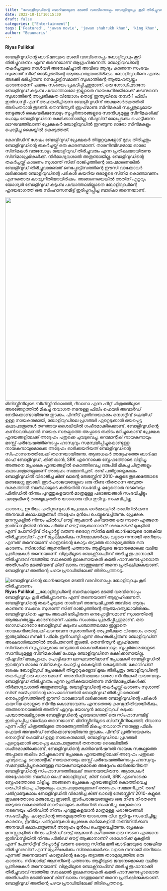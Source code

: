 ```yaml
---
title: "ബോളിവുഡിന്റെ ബാദ്ഷായുടെ മടങ്ങി വരവിനൊപ്പം ബോളിവുഡും കൂടി തിരിച്ചുവരണം"
date: 2022-10-11T10:15:30
draft: false
categories: ["Entertainment"]
tags: ['Featured', 'jawan movie', 'jawan shahrukh khan', 'king khan', 'Riyas Pulikkal', 'shahrukh khan']
author: "Beaumaris"
---
```


<strong><span dir="ltr"><span class=""><span class="xt0psk2">Riyas Pulikkal</span></span></span></strong><i class="x1b0d499 x1d69dk1" data-visualcompletion="css-img" aria-label="posted to"></i>

ബോളിവുഡിന്റെ ബാദ്ഷായുടെ മടങ്ങി വരവിനൊപ്പം ബോളിവുഡും കൂടി തിരിച്ചുവരണം എന്ന് തന്നെയാണ് ആഗ്രഹിക്കുന്നത്. ബോളിവുഡിന്റെ തകർച്ചയുടെ നാൾവഴി അന്വേഷിച്ചാൽ അവിടെ ആദ്യം കാണുന്ന സംഭവം സുശാന്ത് സിങ് രാജ്പുത്തിന്റെ ആത്മഹത്യയായിരിക്കും. ബോളിവുഡിനെ എന്നും അടക്കി ഭരിച്ചിരുന്ന നെപ്പോട്ടിസമാണ് സുശാന്തിന്റെ ആത്മഹത്യയ്ക്കും കാരണമെന്ന് പലരും സംശയം പ്രകടിപ്പിച്ചതുമാണ്. ഒരു ഗോഡ്ഫാദറോ ബോളിവുഡ് കുടുംബ പശ്ചാത്തലമോ ഇല്ലാതെ നായകനിരയിലേക്ക് കടന്നുവന്ന സുശാന്തിന്റെ അപ്രതീക്ഷത വിയോഗം തൊട്ട് ഇന്ത്യയിലെ നമ്പർ 1 ഫിലിം ഇൻഡസ്ട്രി എന്ന് അഹങ്കരിച്ചിരുന്ന ബോളിവുഡിന് അക്ഷരാർത്ഥത്തിൽ അടിപതറാൻ തുടങ്ങി. തെന്നിന്ത്യൻ ബ്രഹ്‌മാണ്ട സിനിമകൾ സ്വപ്നതുല്യമായ നേട്ടങ്ങൾ കൈവരിക്കുമ്പോഴും സൂപ്പർതാരങ്ങളുടെ സാനിധ്യമുള്ള സിനിമകൾക്ക് പോലും ബോളിവുഡിനെ രക്ഷിക്കാനായില്ല. വിഷുവിന് മാലപ്പടക്കം പൊട്ടിക്കുന്ന ലാഘവത്തിലാണ് പ്രേക്ഷകർ ബോളിവുഡിൽ ഇറങ്ങുന്ന ഓരോ സിനിമകളും പൊട്ടിച്ചു കൈയ്യിൽ കൊടുത്തത്.

കോവിഡിന് ശേഷം ബോളിവുഡ് പ്രേക്ഷകർ തിയ്യറ്ററുകളോട് മുഖം തിരിച്ചതും ബോളിവുഡിന്റെ തകർച്ചയ്ക്ക് ഒരു കാരണമാണ്. താരനിബിഢമായ ഓരോ സിനിമകൾ വരുമ്പോഴും ബോളിവുഡ് തിരിച്ചുവരും എന്ന പ്രതീക്ഷയായിരുന്നു സിനിമാപ്രേമികൾക്ക്. നിർഭാഗ്യവശാൽ അതുണ്ടായില്ല. ബോളിവുഡിന്റെ തകർച്ചയ്ക്ക് കാരണം സുശാന്ത് സിങ് രാജ്പുത്തിന്റെ ശാപമാണെങ്കിൽ ബോളിവുഡ് തിരിച്ചുവരേണ്ടത് നെപ്പോട്ടിസത്തിന്റെ ഈസി വാക്കോവർ ലഭിക്കാതെ ബോളിവുഡിന്റെ പടികൾ കയറിയ ഒരാളുടെ സിനിമ കൊണ്ടാവണം എന്നതൊരു കാവ്യനീതിയായിരിക്കും. അങ്ങനെയെങ്കിൽ അതിന് ഏറ്റവും യോഗ്യൻ ബോളിവുഡ് കുടുംബ പശ്ചാത്തലമില്ലാതെ ബോളിവുഡിന്റെ ഹൃദയഭാഗത്ത് ഒരു സിംഹാസനമിട്ട് ഇരിപ്പുറപ്പിച്ച ബാദ്ഷാ തന്നെയാണ്.

<img class="wp-image-354217 aligncenter" src="https://cdn.boolokam.com/articles/2022/10/fwfwffggghh.jpeg" alt="" width="871" height="653" />മിനിസ്ക്രീനിലൂടെ ബിഗ്സ്ക്രീനിലെത്തി, ദീവാനാ എന്ന ഹിറ്റ് ചിത്രത്തിലൂടെ അരങ്ങേറ്റത്തിൽ മികച്ച നവാഗത നടനുള്ള ഫിലിം ഫെയർ അവാർഡ് നേടിക്കൊണ്ടായിരുന്നു തുടക്കം. പിന്നീട് പ്രതിനായകനും നെഗറ്റീവ് ഷെയ്ഡ് ഉള്ള നായകനുമായി, ബോളിവുഡിലെ പ്രഗത്ഭർ ഏറ്റെടുക്കാൻ ഭയപ്പെട്ട കഥാപാത്രങ്ങൾ തനതായ ശൈലിയിൽ ഗംഭീരമാക്കിക്കൊണ്ട്, ബോളിവുഡിന്റെ കൺവെൻഷനൽ നായക സങ്കല്പത്തെ അപ്പാടെ തകിടം മറിച്ചുകൊണ്ട് പ്രേക്ഷക ഹൃദയങ്ങളിലേക്ക് അദ്ദേഹം പതുക്കെ ചുവടുവെച്ചു. റൊമാന്റിക് നായകനായും മാസ്സ് പരിവേഷത്തിനൊപ്പം ഹാസ്യവും സമന്വയിപ്പിച്ചുകൊണ്ടുള്ള നായകനായുമൊക്കെ അദ്ദേഹം ഓടിക്കയറിയത് ബോളിവുഡിന്റെ സിംഹാസനത്തിലേക്ക് തന്നെയായിരുന്നു. ആരാധകർ അദ്ദേഹത്തെ ബാദ്ഷാ ഓഫ് ബോളിവുഡ്, കിങ് ഖാൻ, SRK എന്നൊക്കെ സ്നേഹത്തോടെ വിളിച്ചു. അങ്ങനെ പ്രേക്ഷക ഹൃദയങ്ങളിൽ കൊത്തിവെച്ച ഒരുപിടി മികച്ച ചിത്രങ്ങളും കഥാപാത്രങ്ങളുമാണ് അദ്ദേഹം സമ്മാനിച്ചത്. രണ്ട് പതിറ്റാണ്ടുകാലം ബോളിവുഡിൽ വിരാജിച്ച കിങ് ഖാന്റെ തേജസ്സിന് 2010-കളുടെ തുടക്കത്തോടെ മങ്ങലേറ്റു തുടങ്ങി. തുടർപരാജയങ്ങളുടെ ഒരു നീണ്ട നിരതന്നെ അടുത്ത ദശകത്തിൽ ബാദ്ഷായുടെ കരിയറിൽ സംഭവിച്ചു. മറ്റേതൊരു നടനെയും ഫീൽഡിൽ നിന്നും പുറത്തുകളയാൻ മാത്രമുള്ള പരാജയങ്ങൾ സംഭവിച്ചിട്ടും ഷാരൂഖിന്റെ താരമൂല്യത്തിനു യാധൊരു വിധ ഇടിവും സംഭവിച്ചില്ല.

കാരണം, ഇനിയും പതിറ്റാണ്ടുകൾ പ്രേക്ഷക ഓർമ്മകളിൽ തങ്ങിനിൽക്കുന്ന അനവധി കഥാപാത്രങ്ങൾ അദ്ദേഹം മുൻപേ ചെയ്തുവെച്ചിരുന്നു. പ്രേക്ഷക മനസ്സുകളിൽ നിന്നും ഫീൽഡ് ഔട്ട് ആക്കാൻ കഴിയാത്ത ഒരു നടനെ എങ്ങനെ ഇൻഡസ്ട്രിയിൽ നിന്നും ഫീൽഡ് ഔട്ട് ആക്കാനാണ്? ശരാശരിക്ക് മുകളിൽ എന്ന് പോസിറ്റീവ് റിപ്പോർട്ട്സ് വരുന്ന ഒരൊറ്റ സിനിമ മതി ബാദ്ഷായുടെ രാജകീയ തിരിച്ചുവരവിന് എന്ന് പ്രേക്ഷകർക്കും സിനുമാക്കാർക്കും വളരെ നന്നായി അറിയാം എന്നത് തന്നെയാണ് ഷാരൂഖിന്റെ കോട്ടം തട്ടാത്ത താരമൂല്യത്തിനു ഒരു കാരണം. സിദ്ധാർഥ് ആനന്ദിന്റെ പത്താനും ആറ്റ്ലീയുടെ ജവാനുമൊക്കെ വലിയ പ്രതീക്ഷകൾ തന്നെയാണ്. വിക്രമിലൂടെ ബോക്സ്‌ഓഫീസ് അടിച്ചു തൂഫാനാക്കി തിരിച്ചുവരവ് നടത്തിയ സാക്ഷാൽ ഉലകനായകൻ കമൽ ഹാസനെപ്പോലൊരു അതിഗംഭീര മടങ്ങിവരവ് കിങ് ഖാനും നടത്തുമെന്ന് തന്നെ പ്രതീക്ഷിക്കുകയാണ്. ബോളിവുഡ് അതിന്റെ പഴയ പ്രൗഡിയിലേക്ക് തിരിച്ചെത്തട്ടെ..


![ബോളിവുഡിന്റെ ബാദ്ഷായുടെ മടങ്ങി വരവിനൊപ്പം ബോളിവുഡും കൂടി തിരിച്ചുവരണം](https://cdn.boolokam.com/articles/2022/10/fwfwffggghh.jpeg)**Riyas Pulikkal** __ബോളിവുഡിന്റെ ബാദ്ഷായുടെ മടങ്ങി വരവിനൊപ്പം ബോളിവുഡും കൂടി തിരിച്ചുവരണം എന്ന് തന്നെയാണ് ആഗ്രഹിക്കുന്നത്. ബോളിവുഡിന്റെ തകർച്ചയുടെ നാൾവഴി അന്വേഷിച്ചാൽ അവിടെ ആദ്യം കാണുന്ന സംഭവം സുശാന്ത് സിങ് രാജ്പുത്തിന്റെ ആത്മഹത്യയായിരിക്കും. ബോളിവുഡിനെ എന്നും അടക്കി ഭരിച്ചിരുന്ന നെപ്പോട്ടിസമാണ് സുശാന്തിന്റെ ആത്മഹത്യയ്ക്കും കാരണമെന്ന് പലരും സംശയം പ്രകടിപ്പിച്ചതുമാണ്. ഒരു ഗോഡ്ഫാദറോ ബോളിവുഡ് കുടുംബ പശ്ചാത്തലമോ ഇല്ലാതെ നായകനിരയിലേക്ക് കടന്നുവന്ന സുശാന്തിന്റെ അപ്രതീക്ഷത വിയോഗം തൊട്ട് ഇന്ത്യയിലെ നമ്പർ 1 ഫിലിം ഇൻഡസ്ട്രി എന്ന് അഹങ്കരിച്ചിരുന്ന ബോളിവുഡിന് അക്ഷരാർത്ഥത്തിൽ അടിപതറാൻ തുടങ്ങി. തെന്നിന്ത്യൻ ബ്രഹ്‌മാണ്ട സിനിമകൾ സ്വപ്നതുല്യമായ നേട്ടങ്ങൾ കൈവരിക്കുമ്പോഴും സൂപ്പർതാരങ്ങളുടെ സാനിധ്യമുള്ള സിനിമകൾക്ക് പോലും ബോളിവുഡിനെ രക്ഷിക്കാനായില്ല. വിഷുവിന് മാലപ്പടക്കം പൊട്ടിക്കുന്ന ലാഘവത്തിലാണ് പ്രേക്ഷകർ ബോളിവുഡിൽ ഇറങ്ങുന്ന ഓരോ സിനിമകളും പൊട്ടിച്ചു കൈയ്യിൽ കൊടുത്തത്. കോവിഡിന് ശേഷം ബോളിവുഡ് പ്രേക്ഷകർ തിയ്യറ്ററുകളോട് മുഖം തിരിച്ചതും ബോളിവുഡിന്റെ തകർച്ചയ്ക്ക് ഒരു കാരണമാണ്. താരനിബിഢമായ ഓരോ സിനിമകൾ വരുമ്പോഴും ബോളിവുഡ് തിരിച്ചുവരും എന്ന പ്രതീക്ഷയായിരുന്നു സിനിമാപ്രേമികൾക്ക്. നിർഭാഗ്യവശാൽ അതുണ്ടായില്ല. ബോളിവുഡിന്റെ തകർച്ചയ്ക്ക് കാരണം സുശാന്ത് സിങ് രാജ്പുത്തിന്റെ ശാപമാണെങ്കിൽ ബോളിവുഡ് തിരിച്ചുവരേണ്ടത് നെപ്പോട്ടിസത്തിന്റെ ഈസി വാക്കോവർ ലഭിക്കാതെ ബോളിവുഡിന്റെ പടികൾ കയറിയ ഒരാളുടെ സിനിമ കൊണ്ടാവണം എന്നതൊരു കാവ്യനീതിയായിരിക്കും. അങ്ങനെയെങ്കിൽ അതിന് ഏറ്റവും യോഗ്യൻ ബോളിവുഡ് കുടുംബ പശ്ചാത്തലമില്ലാതെ ബോളിവുഡിന്റെ ഹൃദയഭാഗത്ത് ഒരു സിംഹാസനമിട്ട് ഇരിപ്പുറപ്പിച്ച ബാദ്ഷാ തന്നെയാണ്. മിനിസ്ക്രീനിലൂടെ ബിഗ്സ്ക്രീനിലെത്തി, ദീവാനാ എന്ന ഹിറ്റ് ചിത്രത്തിലൂടെ അരങ്ങേറ്റത്തിൽ മികച്ച നവാഗത നടനുള്ള ഫിലിം ഫെയർ അവാർഡ് നേടിക്കൊണ്ടായിരുന്നു തുടക്കം. പിന്നീട് പ്രതിനായകനും നെഗറ്റീവ് ഷെയ്ഡ് ഉള്ള നായകനുമായി, ബോളിവുഡിലെ പ്രഗത്ഭർ ഏറ്റെടുക്കാൻ ഭയപ്പെട്ട കഥാപാത്രങ്ങൾ തനതായ ശൈലിയിൽ ഗംഭീരമാക്കിക്കൊണ്ട്, ബോളിവുഡിന്റെ കൺവെൻഷനൽ നായക സങ്കല്പത്തെ അപ്പാടെ തകിടം മറിച്ചുകൊണ്ട് പ്രേക്ഷക ഹൃദയങ്ങളിലേക്ക് അദ്ദേഹം പതുക്കെ ചുവടുവെച്ചു. റൊമാന്റിക് നായകനായും മാസ്സ് പരിവേഷത്തിനൊപ്പം ഹാസ്യവും സമന്വയിപ്പിച്ചുകൊണ്ടുള്ള നായകനായുമൊക്കെ അദ്ദേഹം ഓടിക്കയറിയത് ബോളിവുഡിന്റെ സിംഹാസനത്തിലേക്ക് തന്നെയായിരുന്നു. ആരാധകർ അദ്ദേഹത്തെ ബാദ്ഷാ ഓഫ് ബോളിവുഡ്, കിങ് ഖാൻ, SRK എന്നൊക്കെ സ്നേഹത്തോടെ വിളിച്ചു. അങ്ങനെ പ്രേക്ഷക ഹൃദയങ്ങളിൽ കൊത്തിവെച്ച ഒരുപിടി മികച്ച ചിത്രങ്ങളും കഥാപാത്രങ്ങളുമാണ് അദ്ദേഹം സമ്മാനിച്ചത്. രണ്ട് പതിറ്റാണ്ടുകാലം ബോളിവുഡിൽ വിരാജിച്ച കിങ് ഖാന്റെ തേജസ്സിന് 2010-കളുടെ തുടക്കത്തോടെ മങ്ങലേറ്റു തുടങ്ങി. തുടർപരാജയങ്ങളുടെ ഒരു നീണ്ട നിരതന്നെ അടുത്ത ദശകത്തിൽ ബാദ്ഷായുടെ കരിയറിൽ സംഭവിച്ചു. മറ്റേതൊരു നടനെയും ഫീൽഡിൽ നിന്നും പുറത്തുകളയാൻ മാത്രമുള്ള പരാജയങ്ങൾ സംഭവിച്ചിട്ടും ഷാരൂഖിന്റെ താരമൂല്യത്തിനു യാധൊരു വിധ ഇടിവും സംഭവിച്ചില്ല. കാരണം, ഇനിയും പതിറ്റാണ്ടുകൾ പ്രേക്ഷക ഓർമ്മകളിൽ തങ്ങിനിൽക്കുന്ന അനവധി കഥാപാത്രങ്ങൾ അദ്ദേഹം മുൻപേ ചെയ്തുവെച്ചിരുന്നു. പ്രേക്ഷക മനസ്സുകളിൽ നിന്നും ഫീൽഡ് ഔട്ട് ആക്കാൻ കഴിയാത്ത ഒരു നടനെ എങ്ങനെ ഇൻഡസ്ട്രിയിൽ നിന്നും ഫീൽഡ് ഔട്ട് ആക്കാനാണ്? ശരാശരിക്ക് മുകളിൽ എന്ന് പോസിറ്റീവ് റിപ്പോർട്ട്സ് വരുന്ന ഒരൊറ്റ സിനിമ മതി ബാദ്ഷായുടെ രാജകീയ തിരിച്ചുവരവിന് എന്ന് പ്രേക്ഷകർക്കും സിനുമാക്കാർക്കും വളരെ നന്നായി അറിയാം എന്നത് തന്നെയാണ് ഷാരൂഖിന്റെ കോട്ടം തട്ടാത്ത താരമൂല്യത്തിനു ഒരു കാരണം. സിദ്ധാർഥ് ആനന്ദിന്റെ പത്താനും ആറ്റ്ലീയുടെ ജവാനുമൊക്കെ വലിയ പ്രതീക്ഷകൾ തന്നെയാണ്. വിക്രമിലൂടെ ബോക്സ്‌ഓഫീസ് അടിച്ചു തൂഫാനാക്കി തിരിച്ചുവരവ് നടത്തിയ സാക്ഷാൽ ഉലകനായകൻ കമൽ ഹാസനെപ്പോലൊരു അതിഗംഭീര മടങ്ങിവരവ് കിങ് ഖാനും നടത്തുമെന്ന് തന്നെ പ്രതീക്ഷിക്കുകയാണ്. ബോളിവുഡ് അതിന്റെ പഴയ പ്രൗഡിയിലേക്ക് തിരിച്ചെത്തട്ടെ..
